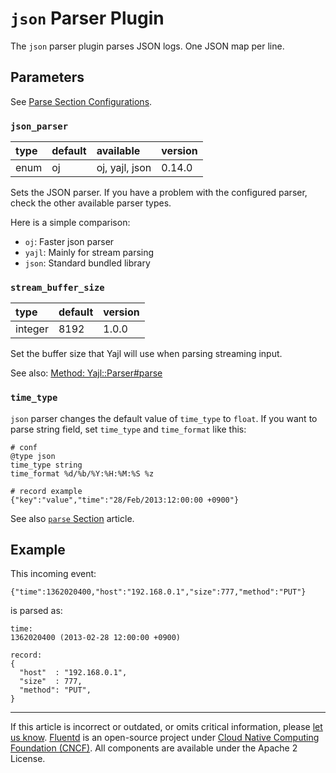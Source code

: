 # `json` Parser Plugin

The `json` parser plugin parses JSON logs. One JSON map per line.


## Parameters

See [Parse Section Configurations](/configuration/parse-section.md).


### `json_parser`

| type | default | available      | version |
|:-----|:--------|:---------------|:--------|
| enum | oj      | oj, yajl, json | 0.14.0  |

Sets the JSON parser. If you have a problem with the configured parser, check
the other available parser types.

Here is a simple comparison:

- `oj`: Faster json parser
- `yajl`: Mainly for stream parsing
- `json`: Standard bundled library

### `stream_buffer_size`

| type | default | version |
|:-----|:--------|:--------|
| integer | 8192 | 1.0.0   |

Set the buffer size that Yajl will use when parsing streaming input.

See also: [Method: Yajl::Parser#parse](https://www.rubydoc.info/github/brianmario/yajl-ruby/Yajl%2FParser:parse)

### `time_type`

`json` parser changes the default value of `time_type` to `float`.
If you want to parse string field, set `time_type` and `time_format` like this:

```
# conf
@type json
time_type string
time_format %d/%b/%Y:%H:%M:%S %z

# record example
{"key":"value","time":"28/Feb/2013:12:00:00 +0900"}
```

See also [`parse` Section](/configuration/parse-section.md#time-parameters) article.


## Example

This incoming event:

```
{"time":1362020400,"host":"192.168.0.1","size":777,"method":"PUT"}
```

is parsed as:

```
time:
1362020400 (2013-02-28 12:00:00 +0900)

record:
{
  "host"  : "192.168.0.1",
  "size"  : 777,
  "method": "PUT",
}
```


------------------------------------------------------------------------

If this article is incorrect or outdated, or omits critical information, please
[let us know](https://github.com/fluent/fluentd-docs-gitbook/issues?state=open).
[Fluentd](http://www.fluentd.org/) is an open-source project under
[Cloud Native Computing Foundation (CNCF)](https://cncf.io/). All components are
available under the Apache 2 License.

